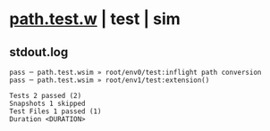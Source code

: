 # [path.test.w](../../../../../../examples/tests/sdk_tests/fs/path.test.w) | test | sim

## stdout.log
```log
pass ─ path.test.wsim » root/env0/test:inflight path conversion
pass ─ path.test.wsim » root/env1/test:extension()             

Tests 2 passed (2)
Snapshots 1 skipped
Test Files 1 passed (1)
Duration <DURATION>
```

